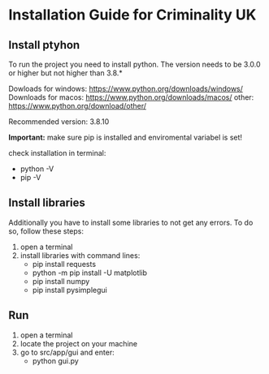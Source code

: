 # Installation Guide for Criminality UK

## Install ptyhon

To run the project you need to install python. The version needs to be 3.0.0 or higher but not higher than 3.8.*

Dowloads for windows: https://www.python.org/downloads/windows/ 
Downloads for macos: https://www.python.org/downloads/macos/ 
other: https://www.python.org/download/other/ 

Recommended version: 3.8.10

**Important:** make sure pip is installed and enviromental variabel is set!

check installation in terminal:
- python -V
- pip -V


## Install libraries

Additionally you have to install some libraries to not get any errors. To do so, follow these steps:

1. open a terminal
2. install libraries with command lines:
	- pip install requests
	- python -m pip install -U matplotlib
	- pip install numpy
	- pip install pysimplegui
	

## Run

1. open a terminal
2. locate the project on your machine
3. go to src/app/gui and enter:
	- python gui.py
